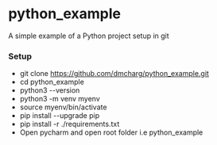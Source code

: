 # python_example
A simple example of a Python project setup in git

### Setup
* git clone https://github.com/dmcharg/python_example.git
* cd python_example
* python3 --version 
* python3 -m venv myenv
* source myenv/bin/activate
* pip install --upgrade pip
* pip install -r ./requirements.txt
* Open pycharm and open root folder i.e python_example






